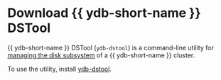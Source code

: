 # Download {{ ydb-short-name }} DSTool

{{ ydb-short-name }} DSTool (`ydb-dstool`) is a command-line utility for [managing the disk subsystem](../maintenance/manual/index.md) of a {{ ydb-short-name }} cluster.

To use the utility, install [ydb-dstool](../reference/ydb-dstool/install.md).